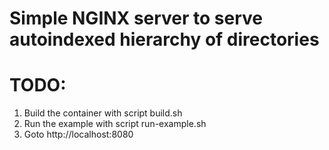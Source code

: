 # Simple NGINX server to serve autoindexed hierarchy of directories

# TODO: 
1. Build the container with script build.sh
2. Run the example with script run-example.sh
3. Goto http://localhost:8080
